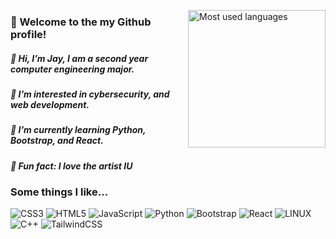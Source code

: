 <a href="#"><img align="right" src="https://github-readme-stats.vercel.app/api/top-langs/?username=Kizum1&theme=dark&hide_border=true&include_all_commits=false&count_private=false&layout=compact" height="220px" alt="Most used languages"></a>

### 🙋 Welcome to the my Github profile!

##### 👋 Hi, I’m Jay, I am a second year computer engineering major.
##### 👀 I’m interested in cybersecurity, and web development.
##### 🌱 I’m currently learning Python, Bootstrap, and React.
##### 🤎 Fun fact: I love the artist IU

### Some things I like...
![CSS3](https://img.shields.io/badge/css3-%231572B6.svg?style=for-the-badge&logo=css3&logoColor=white) ![HTML5](https://img.shields.io/badge/html5-%23E34F26.svg?style=for-the-badge&logo=html5&logoColor=white) ![JavaScript](https://img.shields.io/badge/javascript-%23323330.svg?style=for-the-badge&logo=javascript&logoColor=%23F7DF1E) ![Python](https://img.shields.io/badge/python-3670A0?style=for-the-badge&logo=python&logoColor=ffdd54) ![Bootstrap](https://img.shields.io/badge/bootstrap-%23563D7C.svg?style=for-the-badge&logo=bootstrap&logoColor=white) ![React](https://img.shields.io/badge/react-%2320232a.svg?style=for-the-badge&logo=react&logoColor=%2361DAFB) ![LINUX](https://img.shields.io/badge/Linux-FCC624?style=for-the-badge&logo=linux&logoColor=black) ![C++](https://img.shields.io/badge/c++-%2300599C.svg?style=for-the-badge&logo=c%2B%2B&logoColor=white) ![TailwindCSS](https://img.shields.io/badge/tailwindcss-%2338B2AC.svg?style=for-the-badge&logo=tailwind-css&logoColor=white)
